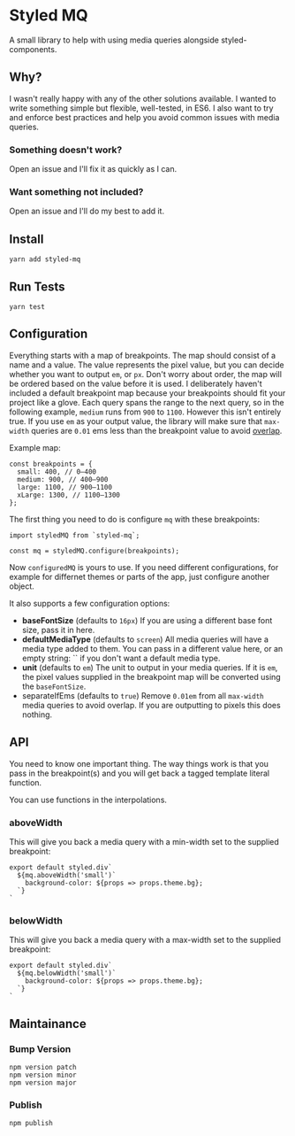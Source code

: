 # Styled MQ

A small library to help with using media queries alongside styled-components.

## Why?

I wasn't really happy with any of the other solutions available. I wanted to write something simple but flexible, well-tested, in ES6. I also want to try and enforce best practices and help you avoid common issues with media queries.

### Something doesn't work?

Open an issue and I'll fix it as quickly as I can.

### Want something not included?

Open an issue and I'll do my best to add it.


## Install

```
yarn add styled-mq
```

## Run Tests

```
yarn test
```

## Configuration

Everything starts with a map of breakpoints. The map should consist of a name and a value. The value represents the pixel value, but you can decide whether you want to output `em`, or `px`. Don't worry about order, the map will be ordered based on the value before it is used. I deliberately haven't included a default breakpoint map because your breakpoints should fit your project like a glove. Each query spans the range to the next query, so in the following example, `medium` runs from `900` to `1100`. However this isn't entirely true. If you use `em` as your output value, the library will make sure that `max-width` queries are `0.01` ems less than the breakpoint value to avoid [overlap](http://tzi.fr/css/prevent-double-breakpoint).

Example map:

```
const breakpoints = {
  small: 400, // 0–400
  medium: 900, // 400–900
  large: 1100, // 900–1100
  xLarge: 1300, // 1100–1300
};
```

The first thing you need to do is configure `mq` with these breakpoints:
```
import styledMQ from `styled-mq`;

const mq = styledMQ.configure(breakpoints);
```

Now `configuredMQ` is yours to use. If you need different configurations, for example for differnet themes or parts of the app, just configure another object. 

It also supports a few configuration options:

- **baseFontSize** (defaults to `16px`) If you are using a different base font size, pass it in here.
- **defaultMediaType** (defaults to `screen`) All media queries will have a media type added to them. You can pass in a different value here, or an empty string: `` if you don't want a default media type.
- **unit** (defaults to `em`) The unit to output in your media queries. If it is `em`, the pixel values supplied in the breakpoint map will be converted using the `baseFontSize`.
- separateIfEms (defaults to `true`) Remove `0.01em` from all `max-width` media queries to avoid overlap. If you are outputting to pixels this does nothing.

## API

You need to know one important thing. The way things work is that you pass in the breakpoint(s) and you will get back a tagged template literal function.

You can use functions in the interpolations.

### aboveWidth
This will give you back a media query with a min-width set to the supplied breakpoint:

```
export default styled.div`
  ${mq.aboveWidth('small')`
    background-color: ${props => props.theme.bg};
  `}
`
```

### belowWidth
This will give you back a media query with a max-width set to the supplied breakpoint:

```
export default styled.div`
  ${mq.belowWidth('small')`
    background-color: ${props => props.theme.bg};
  `}
`
```


## Maintainance

### Bump Version
```
npm version patch
npm version minor
npm version major
```

### Publish

```
npm publish
```
